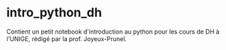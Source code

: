 # intro_python_dh
Contient un petit notebook d'introduction au python pour les cours de DH à l'UNIGE, rédigé par la prof. Joyeux-Prunel.
